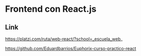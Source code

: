 # Frontend con React.js

## Link

https://platzi.com/ruta/web-react/?school=_escuela_web_

https://github.com/Eduardbarrios/Euphorix-curso-practico-react
